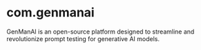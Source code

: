 # com.genmanai
GenManAI is an open-source platform designed to streamline and revolutionize prompt testing for generative AI models.

